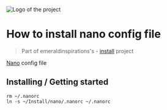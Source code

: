 ![Logo of the project](http://vps56132.vps.ovh.ca/logo.gitHub.png)

# How to install nano config file
> Part of emeraldinspirations's - [install](https://github.com/emeraldinspirations/install)
 project

[Nano](http://git.savannah.gnu.org/cgit/nano.git) config file

## Installing / Getting started

```shell
rm ~/.nanorc
ln -s ~/Install/nano/.nanorc ~/.nanorc
```

